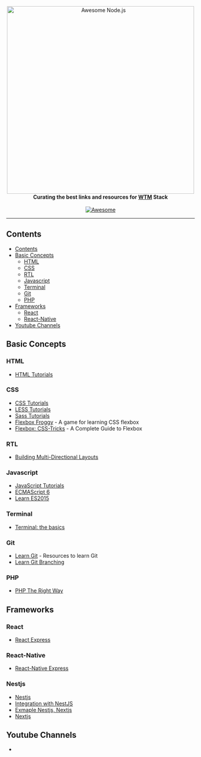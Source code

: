 <div align="center">
	<div>
		<img width="500" src="media/logo.svg" alt="Awesome Node.js">
	</div>
  <b>Curating the best links and resources for <a href="https://wethemakers.dev">WTM</a> Stack</b>
  <br>
  <br>
  <a href="https://awesome.re">
    <img src="https://awesome.re/badge-flat.svg" alt="Awesome">
  </a>
  <br>
  <hr>
</div>

## Contents

- [Contents](#contents)
- [Basic Concepts](#basic-concepts)
  - [HTML](#html)
  - [CSS](#css)
  - [RTL](#rtl)
  - [Javascript](#javascript)
  - [Terminal](#terminal)
  - [Git](#git)
  - [PHP](#php)
- [Frameworks](#frameworks)
  - [React](#react)
  - [React-Native](#react-native)
- [Youtube Channels](#youtube-channels)

## Basic Concepts

### HTML

- [HTML Tutorials](https://htmldog.com/guides/html/)

### CSS

- [CSS Tutorials](https://htmldog.com/guides/css/)
- [LESS Tutorials](https://www.tutorialspoint.com/less/index.htm)
- [Sass Tutorials](https://www.tutorialspoint.com/sass/index.htm)
- [Flexbox Froggy](http://flexboxfroggy.com/) - A game for learning CSS flexbox
- [Flexbox: CSS-Tricks](https://css-tricks.com/snippets/css/a-guide-to-flexbox/) - A Complete Guide to Flexbox

### RTL
- [Building Multi-Directional Layouts](https://css-tricks.com/building-multi-directional-layouts/)

### Javascript

- [JavaScript Tutorials](https://htmldog.com/guides/javascript/)
- [ECMAScript 6](https://github.com/lukehoban/es6features#readme)
- [Learn ES2015](https://babeljs.io/docs/en/learn/)

### Terminal
- [Terminal: the basics](https://www.cs.virginia.edu/diochnos/tips/terminal/basics.html)

### Git

- [Learn Git](https://try.github.io/) - Resources to learn Git
- [Learn Git Branching](https://learngitbranching.js.org/)

### PHP

- [PHP The Right Way](https://phptherightway.com/)

## Frameworks

### React

- [React Express](http://www.react.express/)

### React-Native

- [React-Native Express](http://www.reactnativeexpress.com/)

### Nestjs

- [Nestjs](https://nestjs.com/)
- [Integration with NestJS](https://dev.to/saltyshiomix/an-introduction-of-the-integration-library-with-nestjs-and-next-js-29f1)
- [Exmaple Nestjs, Nextjs](https://github.com/kelvin-mai/nest-next-example)
- [Nextjs](https://nextjs.org/docs/getting-started)

## Youtube Channels
- 

